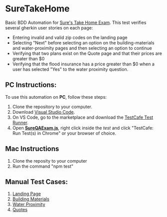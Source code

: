 # SureTakeHome
Basic BDD Automation for [Sure's Take Home Exam](https://www.notion.so/Sure-QA-Technical-Challenge-8ac9b18e1f7b4317ba104968e60c8d91).
This test verifies several gherkin user stories on each page: 
- Entering invalid and valid zip codes on the landing page
- Selecting "Next" before selecting an option on the building-materials and water-proximity pages and then selecting an option to continue
- Verifying that two plans exist on the Quote page and that their prices are greater than $0
- Verifying that the flood insurance has a price greater than $0 when a user has selected "Yes" to the water proximity question.

## PC Instructions:
To use this automation on **PC**, follow these steps: 
1. Clone the repository to your computer.
2. Download [Visual Studio Code](https://code.visualstudio.com/).
3. On VS Code, go to the marketplace and download the [TestCafe Test Runner](https://marketplace.visualstudio.com/items?itemName=romanresh.testcafe-test-runner).
4. Open [**SureQAExam.js**](https://github.com/WParlow/SureTakeHome/blob/main/SureQAExam.js), right click inside the *test* and click "TestCafe: Run Test(s) in Chrome" or your browser of choice.
## Mac Instructions
1. Clone the reposity to your computer
2. Run the command "npm test"



## Manual Test Cases:
1. [Landing Page](https://docs.google.com/document/d/1jerPKQGwIkFNSIJ87--XGUQL7PsFN00SQcPB1C6FdDo/edit?usp=sharing)
2. [Building Materials](https://docs.google.com/document/d/12wtU0vR5auR_7LBRzxUeva0shR0bRQp-_Z5Gzfvh_cM/edit?usp=sharing)
3. [Water Proximity](https://docs.google.com/document/d/1BKfkV1gPFQbC6umtwm0mQVLDqIcCEu-GHgWGMMhVajY/edit?usp=sharing)
4. [Quotes](https://docs.google.com/document/d/1BdVZ0lA4ks10rVY_74LGZtiZf1JLBlLgHWNYIuAmQ4Y/edit?usp=sharing)
